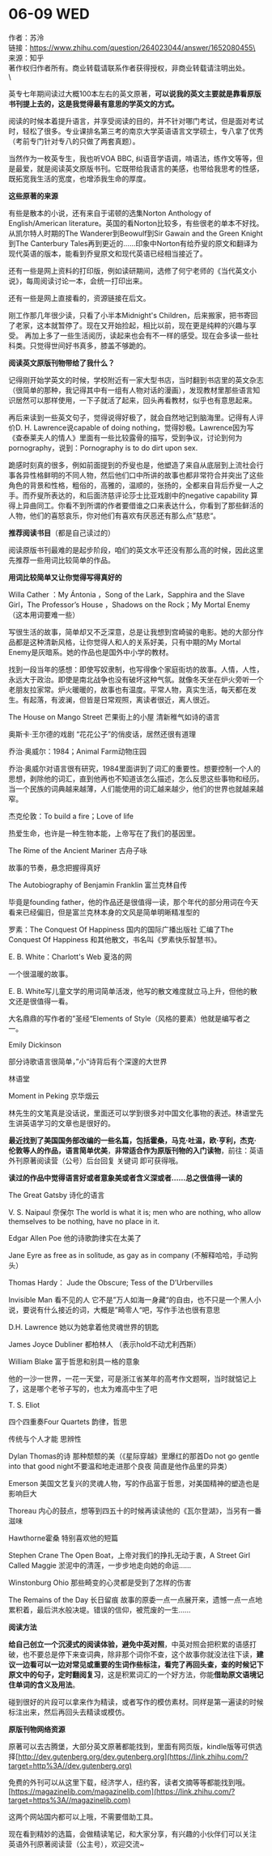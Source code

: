 # 06-09 WED

作者：苏泠\
链接：https://www.zhihu.com/question/264023044/answer/1652080455\
来源：知乎\
著作权归作者所有。商业转载请联系作者获得授权，非商业转载请注明出处。\
\


英专七年期间读过大概100本左右的英文原著，**可以说我的英文主要就是靠看原版书刊提上去的，这是我觉得最有意思的学英文的方式。**

阅读的时候本着提升语言，并享受阅读的目的，并不针对哪门考试，但是面对考试时，轻松了很多。专业课排名第三考的南京大学英语语言文学硕士，专八拿了优秀（考前专门针对专八的只做了两套真题）。

当然作为一枚英专生，我也听VOA BBC, 纠语音学语调，啃语法，练作文等等，但是最爱，就是阅读英文原版书刊。它既带给我语言的美感，也带给我思考的性感，既拓宽我生活的宽度，也增添我生命的厚度。

**这些原著的来源**

有些是散本的小说，还有来自于诺顿的选集Norton Anthology of English/American literature。英国的看Norton比较多，有些很老的单本不好找。从凯尔特人时期的The Wanderer到Beowulf到Sir Gawain and the Green Knight 到The Canterbury Tales再到更近的……印象中Norton有给乔叟的原文和翻译为现代英语的版本，能看到乔叟原文和现代英语已经相当接近了。

还有一些是网上资料的打印版，例如读研期间，选修了何宁老师的《当代英文小说》，每周阅读讨论一本，会统一打印出来。

还有一些是网上直接看的，资源链接在后文。

刚工作那几年很少读，只看了小半本Midnight's Children，后来搬家，把书寄回了老家，这本就暂停了。现在又开始捡起，相比以前，现在更是纯粹的兴趣与享受。 再加上多了一些生活阅历，读起来也会有不一样的感受。现在会多读一些社科类。只觉得世间好书真多，膝盖不够跪的。

**阅读英文原版刊物带给了我什么？**

记得刚开始学英文的时候，学校附近有一家大型书店，当时翻到书店里的英文杂志（很简单的那种，我记得其中有一组有人物对话的漫画），发现教材里那些语言知识居然可以那样使用，一下子就活了起来，回头再看教材，似乎也有意思起来。

再后来读到一些英文句子，觉得说得好极了，就会自然地记到脑海里。记得有人评价D. H. Lawrence说capable of doing nothing，觉得妙极。Lawrence因为写《查泰莱夫人的情人》里面有一些比较露骨的描写，受到争议，讨论到何为pornography，说到：Pornography is to do dirt upon sex.

跪感时刻真的很多，例如前面提到的乔叟也是，他塑造了来自从底层到上流社会行事各异性格鲜明的不同人物，然后他们口中所讲的故事也都非常符合并突出了这些角色的背景和性格，粗俗的，高雅的，温顺的，张扬的，全都来自背后乔叟一人之手。而乔叟所表达的，和后面济慈评论莎士比亚戏剧中的negative capability 算得上异曲同工。你看不到所谓的作者要借谁之口来表达什么，你看到了那些鲜活的人物，他们的喜怒哀乐，你对他们有喜欢有厌恶还有那么点”慈悲“。

**推荐阅读书目**（都是自己读过的）

阅读原版书刊最难的是起步阶段，咱们的英文水平还没有那么高的时候，因此这里先推荐一些用词比较简单的作品。

**用词比较简单又让你觉得写得真好的**

Willa Cather ：My Ántonia ，Song of the Lark，Sapphira and the Slave Girl，The Professor’s House ，Shadows on the Rock；My Mortal Enemy（这本用词要难一些）

&#x20;写很生活的故事，简单却又不乏深意，总是让我想到宫崎骏的电影。她的大部分作品都是这种清新风格，让你觉得人和人的关系好美，只有中期的My Mortal Enemy是灰暗系。她的作品也是国外中小学的教材。

找到一段当年的感想：即使写奴隶制，也写得像个家庭街坊的故事。人情，人性，永远大于政治。即使是南北战争也没有破坏这种气氛。就像冬天坐在炉火旁听一个老朋友拉家常。炉火暖暖的，故事也有温度。平常人物，真实生活，每天都在发生。有起落，有波澜，但皆是日常观照，离读者很近，离人很近。

The House on Mango Street 芒果街上的小屋 清新稚气如诗的语言

奥斯卡·王尔德的戏剧 “花花公子”的俏皮话，居然还很有道理

乔治·奥威尔：1984；Animal Farm动物庄园

乔治·奥威尔对语言很有研究，1984里面讲到了词汇的重要性。想要控制一个人的思想，剥除他的词汇，直到他再也不知道该怎么描述，怎么反思这些事物和经历。当一个民族的词典越来越薄，人们能使用的词汇越来越少，他们的世界也就越来越窄。

杰克伦敦：To build a fire；Love of life

热爱生命，也许是一种生物本能，上帝写在了我们的基因里。

The Rime of the Ancient Mariner 古舟子咏

故事的节奏，悬念把握得真好

The Autobiography of Benjamin Franklin 富兰克林自传

毕竟是founding father，他的作品还是很值得一读，那个年代的部分用词在今天看来已经偏旧，但是富兰克林本身的文风是简单明晰精准型的

罗素：The Conquest Of Happiness 国内的国际广播出版社 汇编了The Conquest Of Happiness 和其他散文，书名叫《罗素快乐智慧书》。

E. B. White：Charlott's Web 夏洛的网

一个很温暖的故事。

E. B. White写儿童文学的用词简单活泼，他写的散文难度就立马上升，但他的散文还是很值得一看。

大名鼎鼎的写作者的”圣经“Elements of Style（风格的要素）他就是编写者之一。

Emily Dickinson

部分诗歌语言很简单，”小“诗背后有个深邃的大世界

林语堂

Moment in Peking 京华烟云

林先生的文笔真是没话说，里面还可以学到很多对中国文化事物的表述。林语堂先生讲英语学习的文章也是很好的。

**最近找到了美国国务部改编的一些名篇，包括霍桑，马克·吐温，欧·亨利，杰克·伦敦等人的作品，语言简单优美**，**非常适合作为原版刊物的入门读物**，前往：英语外刊原著阅读营（公号）后台回复 关键词 即可获得哦。

**读过的作品中觉得语言好或者意象美或者含义深或者……总之很值得一读的**

The Great Gatsby 诗化的语言

V. S. Naipaul 奈保尔 The world is what it is; men who are nothing, who allow themselves to be nothing, have no place in it.

Edgar Allen Poe 他的诗歌韵律实在太美了

Jane Eyre as free as in solitude, as gay as in company (不解释哈哈，手动狗头）

Thomas Hardy： Jude the Obscure; Tess of the D’Urbervilles

Invisible Man 看不见的人 它不是”万人如海一身藏“的自由，也不只是一个黑人小说，要说有什么接近的词，大概是”畸零人“吧，写作手法也很有意思

D.H. Lawrence 她以为她拿着他灵魂世界的钥匙

James Joyce Dubliner 都柏林人 （表示hold不动尤利西斯）

William Blake 富于哲思和别具一格的意象

他的一沙一世界，一花一天堂，可是浙江省某年的高考作文题啊，当时就惦记上了，这是哪个老爷子写的，也太为难高中生了吧

T. S. Eliot

四个四重奏Four Quartets 韵律，哲思

传统与个人才能 思辨性

Dylan Thomas的诗 那种颓颓的美（《星际穿越》里爆红的那首Do not go gentle into that good night不要温和地走进那个良夜 简直是他作品里的异类）

Emerson 美国文艺复兴的灵魂人物，写的作品富于哲思，对美国精神的塑造也是影响巨大

Thoreau 内心的鼓点，想等到四五十的时候再读读他的《瓦尔登湖》，当另有一番滋味

Hawthorne霍桑 特别喜欢他的短篇

Stephen Crane The Open Boat，上帝对我们的挣扎无动于衷，A Street Girl Called Maggie 淤泥中的清莲，一步步地走向她的命运……

Winstonburg Ohio 那些畸变的心灵都是受到了怎样的伤害

The Remains of the Day 长日留痕 故事的原委一点一点展开来，遗憾一点一点地累积着，最后洪水般决堤。错误的信仰，被荒废的一生……

**阅读方法**

**给自己创立一个沉浸式的阅读体验，避免中英对照**，中英对照会把积累的语感打破，也不要总是停下来查词典，除非那个词你不查，这个故事你就没法往下读，**建议一边看可以一边对常见或重要的生词作些标注，看完了再回头查，查的时候记下原文中的句子，定时翻阅复习**，这是积累词汇的一个好方法，你能**借助原文语境记住单词的含义及用法**。

碰到很好的片段可以拿来作为精读，或者写作的模仿素材。同样是第一遍读的时候标注出来，然后再回头去精读或模仿。

**原版刊物网络资源**

原著可以去古腾堡，大部分英文原著都能找到，里面有网页版，kindle版等可供选择[http://dev.gutenberg.org/​dev.gutenberg.org](https://link.zhihu.com/?target=http%3A//dev.gutenberg.org)

免费的外刊可以从这里下载，经济学人，纽约客，读者文摘等等都能找到哦。[https://magazinelib.com/​magazinelib.com](https://link.zhihu.com/?target=https%3A//magazinelib.com)

这两个网站国内都可以上哦，不需要借助工具。

现在看到精妙的选篇，会做精读笔记，和大家分享，有兴趣的小伙伴们可以关注 英语外刊原著阅读营（公主号），欢迎交流\~
